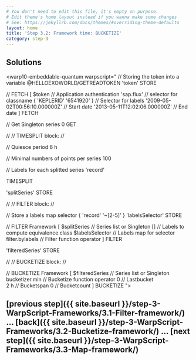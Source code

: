 ```yaml
---
# You don't need to edit this file, it's empty on purpose.
# Edit theme's home layout instead if you wanna make some changes
# See: https://jekyllrb.com/docs/themes/#overriding-theme-defaults
layout: home
title: 'Step 3.2: Framework time: BUCKETIZE'
category: step-3
---
```


## Solutions

<warp10-embeddable-quantum warpscript="
// Storing the token into a variable
@HELLOEXOWORLD/GETREADTOKEN 'token' STORE 

// FETCH
[ 
    $token                              // Application authentication
    'sap.flux'                          // selector for classname
    { 'KEPLERID' '6541920' }            // Selector for labels
    '2009-05-02T00:56:10.000000Z'       // Start date
    '2013-05-11T12:02:06.000000Z'       // End date
] 
FETCH

// Get Singleton series
0 GET

//
// TIMESPLIT block:
//

// Quiesce period
6 h

// Minimal numbers of points per series 
100

// Labels for each splitted series
'record'

TIMESPLIT

'splitSeries' STORE

//
// FILTER block:
//

// Store a labels map selector
{ 'record' '~[2-5]' } 'labelsSelector' STORE

// FILTER Framework
[
    $splitSeries                    // Series list or Singleton
    []                              // Labels to compute equivalence class
    $labelsSelector                 // Labels map for selector
    filter.bylabels                 // Filter function operator 
]
FILTER

'filteredSeries' STORE

//
// BUCKETIZE block:
//

// BUCKETIZE Framework
[
    $filteredSeries                     // Series list or Singleton
    bucketizer.min                      // Bucketize function operator
    0                                   // Lastbucket 				
    2 h                                 // Bucketspan
    0                                   // Bucketcount
]
BUCKETIZE
">
</warp10-embeddable-quantum>

## [previous step]({{ site.baseurl }}/step-3-WarpScript-Frameworks/3.1-Filter-framework/) ... [back]({{ site.baseurl }}/step-3-WarpScript-Frameworks/3.2-Bucketize-framework/) ... [next step]({{ site.baseurl }}/step-3-WarpScript-Frameworks/3.3-Map-framework/)